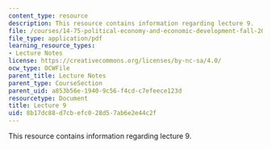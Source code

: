 ```yaml
---
content_type: resource
description: This resource contains information regarding lecture 9.
file: /courses/14-75-political-economy-and-economic-development-fall-2012/8b17dc88d7cbefc028d57ab6e2e44c2f_MIT14_75F12_Lec9.pdf
file_type: application/pdf
learning_resource_types:
- Lecture Notes
license: https://creativecommons.org/licenses/by-nc-sa/4.0/
ocw_type: OCWFile
parent_title: Lecture Notes
parent_type: CourseSection
parent_uid: a853b56e-1940-9c56-f4cd-c7efeece123d
resourcetype: Document
title: Lecture 9
uid: 8b17dc88-d7cb-efc0-28d5-7ab6e2e44c2f
---
```

This resource contains information regarding lecture 9.